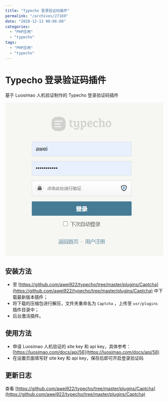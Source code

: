 ```yaml
---
title: "Typecho 登录验证码插件"
permalink: "/archives/27169"
date: "2020-12-13 00:06:00"
categories: 
  - "PHP应用"
  - "typecho"
tags: 
  - "PHP应用"
  - "typecho"
---
```


# Typecho 登录验证码插件

基于 Luosimao 人机验证制作的 Typecho 登录验证码插件

![](images/3319323695.png)

## 安装方法

- 至 [https://github.com/awei922/typecho/tree/master/plugins/Captcha](https://github.com/awei922/typecho/tree/master/plugins/Captcha) 中下载最新版本插件；
- 将下载的压缩包进行解压，文件夹重命名为 `Captcha` ，上传至 `usr/plugins` 插件目录中；
- 后台激活插件。

## 使用方法

- 申请 Luosimao 人机验证的 site key 和 api key，具体参考：[https://luosimao.com/docs/api/56](https://luosimao.com/docs/api/56)
- 在设置页面填写好 site key 和 api key，保存后即可开启登录验证码

## 更新日志

查看 [https://github.com/awei922/typecho/tree/master/plugins/Captcha](https://github.com/awei922/typecho/tree/master/plugins/Captcha)
